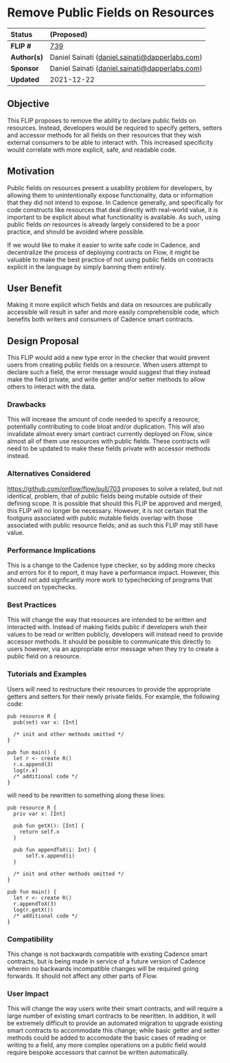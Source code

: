 # Remove Public Fields on Resources

| Status        | (Proposed)       |
:-------------- |:---------------------------------------------------- |
| **FLIP #**    | [739](https://github.com/onflow/flow/pull/739)|
| **Author(s)** | Daniel Sainati (daniel.sainati@dapperlabs.com)       |
| **Sponsor**   | Daniel Sainati (daniel.sainati@dapperlabs.com)       |
| **Updated**   | 2021-12-22                                           |

## Objective

This FLIP proposes to remove the ability to declare public fields on resources. Instead, 
developers would be required to specify getters, setters and accessor methods for all
fields on their resources that they wish external consumers to be able to interact with. 
This increased specificity would correlate with more explicit, safe, and readable code. 

## Motivation

Public fields on resources present a usability problem for developers, by allowing them 
to unintentionally expose functionality, data or information that they did not intend 
to expose. In Cadence generally, and specifically for code constructs like resources 
that deal directly with real-world value, it is important to be explicit about what 
functionality is available. As such, using public fields on resources is already largely 
considered to be a poor practice, and should be avoided where possible.

If we would like to make it easier to write safe code in Cadence, and decentralize the
process of deploying contracts on Flow, it might be valuable to make the best practice 
of not using public fields on contracts explicit in the language by simply banning them entirely.

## User Benefit

Making it more explicit which fields and data on resources are publically accessible will
result in safer and more easily comprehensible code, which benefits both writers and consumers
of Cadence smart contracts. 

## Design Proposal

This FLIP would add a new type error in the checker that would prevent users from creating
public fields on a resource. When users attempt to declare such a field, the error message
would suggest that they instead make the field private, and write getter and/or setter methods
to allow others to interact with the data. 

### Drawbacks

This will increase the amount of code needed to specify a resource,
potentially contributing to code bloat and/or duplication. This will also 
invalidate almost every smart contract currently deployed on Flow, since almost
all of them use resources with public fields. These contracts will need to be updated 
to make these fields private with accessor methods instead. 

### Alternatives Considered

https://github.com/onflow/flow/pull/703 proposes to solve a related, but not identical,
problem, that of public fields being mutable outside of their defining scope. It is 
possible that should this FLIP be approved and merged, this FLIP will no longer be necessary.
However, it is not certain that the footguns associated with public mutable fields overlap
with those associated with public resource fields; and as such this FLIP may still have value. 

### Performance Implications

This is a change to the Cadence type checker, so by adding more checks and errors
for it to report, it may have a performance impact. However, this should not add
signficantly more work to typechecking of programs that succeed on typechecks. 

### Best Practices

This will change the way that resources are intended to be written and interacted with.
Instead of making fields public if developers wish their values to be read or written 
publicly, developers will instead need to provide accessor methods. It should be possible
to communicate this directly to users however, via an appropriate error message when 
they try to create a public field on a resource. 

### Tutorials and Examples

Users will need to restructure their resources to provide the appropriate getters
and setters for their newly private fields. For example, the following code:

```cadence
pub resource R {
  pub(set) var x: [Int]

  /* init and other methods omitted */
}

pub fun main() {
  let r <- create R()
  r.x.append(3)
  log(r.x)
  /* additional code */
}
```

will need to be rewritten to something along these lines:

```cadence
pub resource R {
  priv var x: [Int]

  pub fun getX(): [Int] {
    return self.x
  }

  pub fun appendToX(i: Int) {
      self.x.append(i)
  }

  /* init and other methods omitted */
}

pub fun main() {
  let r <- create R()
  r.appendToX(3)
  log(r.getX())
  /* additional code */
}
```

### Compatibility

This change is not backwards compatible with existing Cadence smart contracts, but
is being made in service of a future version of Cadence wherein no backwards incompatible
changes will be required going forwards. It should not affect any other parts of Flow.

### User Impact

This will change the way users write their smart contracts, and will require
a large number of existing smart contracts to be rewritten. In addition, it will be 
extremely difficult to provide an automated migration to upgrade existing smart contracts
to accommodate this change; while basic getter and setter methods could be added to accomodate
the basic cases of reading or writing to a field, any more complex operations on a public field
would require bespoke accessors that cannot be written automatically. 